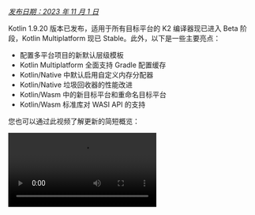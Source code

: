 [//]: # (title: Kotlin 1.9.20 新特性)

_[发布日期：2023 年 11 月 1 日](releases.md#release-details)_

Kotlin 1.9.20 版本已发布，适用于所有目标平台的 K2 编译器现已进入 Beta 阶段，Kotlin Multiplatform 现已 Stable。此外，以下是一些主要亮点：

*   配置多平台项目的新默认层级模板
*   Kotlin Multiplatform 全面支持 Gradle 配置缓存
*   Kotlin/Native 中默认启用自定义内存分配器
*   Kotlin/Native 垃圾回收器的性能改进
*   Kotlin/Wasm 中的新目标平台和重命名目标平台
*   Kotlin/Wasm 标准库对 WASI API 的支持

您也可以通过此视频了解更新的简短概览：

<video src="https://www.youtube.com/v/Ol_96CHKqg8" title="What's new in Kotlin 1.9.20"/>

## IDE 支持

支持 1.9.20 版本的 Kotlin 插件适用于：

| IDE            | 支持的版本                     |
|----------------|----------------------------------------|
| IntelliJ IDEA  | 2023.1.x, 2023.2.x, 2023.x             |
| Android Studio | Hedgehog (2023.1.1), Iguana (2023.2.1) |

> 从 IntelliJ IDEA 2023.3.x 和 Android Studio Iguana (2023.2.1) Canary 15 开始，Kotlin 插件将自动包含并更新。您只需更新项目中 Kotlin 的版本。
>
{style="note"}

## K2 Kotlin 编译器更新

JetBrains 的 Kotlin 团队正在继续稳定化新的 K2 编译器，它将带来重大的性能改进，加速新语言特性的开发，统一 Kotlin 支持的所有平台，并为多平台项目提供更好的架构。

K2 目前适用于所有目标平台，处于 **Beta** 阶段。在发布博客文章中阅读更多内容。

### 对 Kotlin/Wasm 的支持

自此版本起，Kotlin/Wasm 支持新的 K2 编译器。
了解如何在您的项目中启用它。

### K2 的 kapt 编译器插件预览版

> kapt 编译器插件中对 K2 的支持是实验性的。
> 需要选择启用（详情见下文），且仅应将其用于求值目的。
>
{style="warning"}

在 1.9.20 中，您可以尝试将 kapt 编译器插件与 K2 编译器一起使用。
要在您的项目中使用 K2 编译器，请将以下选项添加到您的 `gradle.properties` 文件中：

```text
kotlin.experimental.tryK2=true
kapt.use.k2=true
```

或者，您可以通过完成以下步骤来为 kapt 启用 K2：
1.  在您的 `build.gradle.kts` 文件中，将语言版本设置为 `2.0`。
2.  在您的 `gradle.properties` 文件中，添加 `kapt.use.k2=true`。

如果您在使用 kapt 和 K2 编译器时遇到任何问题，请将其报告到我们的问题跟踪器。

### 如何启用 Kotlin K2 编译器

#### 在 Gradle 中启用 K2

要启用和测试 Kotlin K2 编译器，请使用带有以下编译器选项的新语言版本：

```bash
-language-version 2.0
```

您可以在 `build.gradle.kts` 文件中指定它：

```kotlin
kotlin {
    sourceSets.all {
        languageSettings {
            languageVersion = "2.0"
        }
    }
}
```

#### 在 Maven 中启用 K2

要启用和测试 Kotlin K2 编译器，请更新 `pom.xml` 文件的 `<project/>` 部分：

```xml
<properties>
    <kotlin.compiler.languageVersion>2.0</kotlin.compiler.languageVersion>
</properties>
```

#### 在 IntelliJ IDEA 中启用 K2

要在 IntelliJ IDEA 中启用和测试 Kotlin K2 编译器，请转到 **Settings** | **Build, Execution, Deployment** |
**Compiler** | **Kotlin Compiler** 并将 **Language Version** 字段更新为 `2.0 (experimental)`。

### 留下您对新 K2 编译器的反馈

我们非常感谢您可能提供的任何反馈！

*   直接在 Kotlin Slack 上向 K2 开发者提供您的反馈 – 获取邀请并加入 #k2-early-adopters 频道。
*   将您在使用新 K2 编译器时遇到的任何问题报告到我们的问题跟踪器。
*   启用“发送使用情况统计信息”选项，以允许 JetBrains 收集关于 K2 使用的匿名数据。

## Kotlin/JVM

从 1.9.20 版本开始，编译器可以生成包含 Java 21 字节码的类。

## Kotlin/Native

Kotlin 1.9.20 包含一个 Stable 内存管理器，默认启用新的内存分配器，垃圾回收器性能改进，以及其他更新：

*   默认启用自定义内存分配器
*   垃圾回收器的性能改进
*   klib artifact 的增量编译
*   管理库链接问题
*   类构造函数调用时的伴生对象初始化
*   所有 cinterop 声明的选择启用要求
*   链接器错误的自定义消息
*   移除旧版内存管理器
*   我们的目标平台层级策略变更

### 默认启用自定义内存分配器

Kotlin 1.9.20 默认启用了新的内存分配器。它旨在取代之前的默认分配器 `mimalloc`，以使垃圾回收更高效并改进 Kotlin/Native 内存管理器的运行时性能。

新的自定义分配器将系统内存划分为页面，允许按连续顺序独立清除。
每个分配都成为页面内的一个内存块，页面会跟踪块大小。
不同页面类型针对各种分配大小进行了优化。
内存块的连续排列确保了对所有已分配块的高效迭代。

当线程分配内存时，它会根据分配大小搜索合适的页面。
线程维护一组用于不同大小类别的页面。
通常，给定大小的当前页面可以容纳该分配。
如果不能，线程会从共享分配空间请求不同的页面。
该页面可能已经可用、需要清除，或者必须先创建。

新的分配器允许同时存在多个独立的分配空间，这将使 Kotlin 团队能够尝试不同的页面布局，以进一步提升性能。

#### 如何启用自定义内存分配器

从 Kotlin 1.9.20 开始，新的内存分配器是默认设置。无需额外设置。

如果您遇到高内存占用，可以在 Gradle 构建脚本中，通过 `-Xallocator=mimalloc` 或 `-Xallocator=std` 切换回 `mimalloc` 或系统分配器。请在 YouTrack 中报告此类问题，以帮助我们改进新的内存分配器。

有关新分配器设计的技术细节，请参阅此 README。

### 垃圾回收器的性能改进

Kotlin 团队继续改进新 Kotlin/Native 内存管理器的性能和稳定性。
此版本为垃圾回收器（GC）带来了许多重大更改，包括以下 1.9.20 亮点：

*   全并行标记以减少 GC 的暂停时间
*   以大块跟踪内存以改进分配性能

#### 全并行标记以减少 GC 的暂停时间

之前，默认垃圾回收器只执行部分并行标记。当变异器线程暂停时，它会从自己的根（例如线程局部变量和调用栈）标记 GC 的开始。
同时，一个独立的 GC 线程负责从全局根以及所有正在主动运行原生代码因而未暂停的变异器的根开始标记。

这种方法在全局对象数量有限且变异器线程在可运行状态下执行 Kotlin 代码花费大量时间的情况下效果良好。然而，对于典型的 iOS 应用程序来说并非如此。

现在，GC 使用全并行标记，结合暂停的变异器、GC 线程和可选的标记器线程来处理标记队列。默认情况下，标记过程由以下部分执行：

*   暂停的变异器。它们不再处理自己的根并在不主动执行代码时处于空闲状态，而是为整个标记过程贡献力量。
*   GC 线程。这确保至少有一个线程将执行标记。

这种新方法使标记过程更加高效，减少了 GC 的暂停时间。

#### 以大块跟踪内存以改进分配性能

之前，GC 调度器单独跟踪每个对象的分配。然而，无论是新的默认自定义分配器还是 `mimalloc` 内存分配器，都不会为每个对象单独分配存储；它们会一次性为多个对象分配大片区域。

在 Kotlin 1.9.20 中，GC 跟踪的是区域而非单个对象。这通过减少每次分配时执行的任务数量来加速小对象的分配，因此有助于最大程度地减少垃圾回收器的内存使用。

### klib artifact 的增量编译

> 此特性是实验性的。
> 它可能随时被移除或更改。需要选择启用（详情见下文）。
> 仅将其用于求值目的。我们非常感谢您在 YouTrack 中提供反馈。
>
{style="warning"}

Kotlin 1.9.20 引入了一项新的 Kotlin/Native 编译期优化。
将 `klib` artifact 编译为原生代码现在部分支持增量编译。

在调试模式下将 Kotlin 源代码编译为原生二进制文件时，编译会经历两个阶段：

1.  源代码编译为 `klib` artifact。
2.  `klib` artifact 连同依赖项一起编译为二进制文件。

为了优化第二阶段的编译期，团队已经为依赖项实现了编译器缓存。
它们只编译为原生代码一次，结果在每次二进制文件编译时都会被重用。
但从项目源代码构建的 `klib` artifact 总是在每次项目更改时完全重新编译为原生代码。

借助新的增量编译，如果项目模块更改仅导致源代码部分重新编译为 `klib` artifact，则 `klib` 的一部分会进一步重新编译为二进制文件。

要启用增量编译，请将以下选项添加到您的 `gradle.properties` 文件中：

```none
kotlin.incremental.native=true
```

如果您遇到任何问题，请向 YouTrack 报告此类情况。

### 管理库链接问题

此版本改进了 Kotlin/Native 编译器处理 Kotlin 库中链接问题的方式。错误消息现在包含更具可读性的声明，因为它们使用签名名称而不是哈希值，这有助于您更轻松地找到并修复问题。以下是一个示例：

```text
No function found for symbol 'org.samples/MyClass.removedFunction|removedFunction(kotlin.Int;kotlin.String){}[0]'
```
Kotlin/Native 编译器检测第三方 Kotlin 库之间的链接问题，并在运行时报告错误。
如果某个第三方 Kotlin 库的作者在另一个第三方 Kotlin 库使用的实验性的 API 中进行了不兼容的更改，您可能会遇到此类问题。

从 Kotlin 1.9.20 开始，编译器默认在静默模式下检测链接问题。您可以在项目中调整此设置：

*   如果您想在编译日志中记录这些问题，请使用 `-Xpartial-linkage-loglevel=WARNING` 编译器选项启用警告。
*   也可以使用 `-Xpartial-linkage-loglevel=ERROR` 将报告警告的严重性提升为编译错误。
在这种情况下，编译失败，您会在编译日志中获取所有错误。使用此选项可以更仔细地探查链接问题。

```kotlin
// 在 Gradle 构建文件中传递编译器选项的示例：
kotlin {
    macosX64("native") {
        binaries.executable()

        compilations.configureEach {
            compilerOptions.configure {
                // 将链接问题报告为警告：
                freeCompilerArgs.add("-Xpartial-linkage-loglevel=WARNING")

                // 将链接警告提升为错误：
                freeCompilerArgs.add("-Xpartial-linkage-loglevel=ERROR")
            }
        }
    }
}
```

如果您在使用此特性时遇到意外问题，您始终可以通过 `-Xpartial-linkage=disable` 编译器选项选择停用。请随时向我们的问题跟踪器报告此类情况。

### 类构造函数调用时的伴生对象初始化

从 Kotlin 1.9.20 开始，Kotlin/Native 后端会在类构造函数中为伴生对象调用静态初始化器：

```kotlin
class Greeting {
    companion object {
        init {
            print("Hello, Kotlin!") 
        }
    }
}

fun main() {
    val start = Greeting() // Prints "Hello, Kotlin!"
}
```

现在，此行为已与 Kotlin/JVM 统一，在 Kotlin/JVM 中，当加载（解析）符合 Java 静态初始化器语义的相应类时，伴生对象会初始化。

既然此特性的实现在平台之间更加一致，在 Kotlin Multiplatform 项目中共享代码就更容易了。

### 所有 cinterop 声明的选择启用要求

从 Kotlin 1.9.20 开始，所有由 `cinterop` 工具从 C 和 Objective-C 库（例如 `libcurl` 和 `libxml`）生成的 Kotlin 声明都标记有 `@ExperimentalForeignApi`。如果缺少选择启用注解，您的代码将无法编译。

此要求反映了导入 C 和 Objective-C 库的实验性的状态。我们建议您将其使用限制在项目的特定区域。一旦我们开始稳定化导入，这将使您的迁移更容易。

> 至于随 Kotlin/Native 提供的原生平台库（例如 Foundation、UIKit 和 POSIX），只有其中一些 API 需要通过 `@ExperimentalForeignApi` 选择启用。在这种情况下，您会收到带有选择启用要求的警告。
>
{style="note"}

### 链接器错误的自定义消息

如果您是库作者，您现在可以通过自定义消息帮助您的用户解决链接器错误。

如果您的 Kotlin 库依赖于 C 或 Objective-C 库（例如，使用 CocoaPods 集成），其用户需要将这些依赖库本地化到机器上，或者在项目构建脚本中显式配置它们。
如果不这样做，用户过去会收到一条令人困惑的“Framework not found”消息。

您现在可以在编译失败消息中提供特定说明或链接。为此，将 `-Xuser-setup-hint` 编译器选项传递给 `cinterop`，或将 `userSetupHint=message` 属性添加到您的 `.def` 文件。

### 移除旧版内存管理器

新内存管理器在 Kotlin 1.6.20 中引入，并在 1.7.20 中成为默认设置。
从那时起，它不断收到进一步的更新和性能改进，并已变得 Stable。

现在是时候完成弃用周期并移除旧版内存管理器了。如果您仍在使用它，请从您的 `gradle.properties` 中移除 `kotlin.native.binary.memoryModel=strict` 选项，并遵循我们的迁移指南进行必要的更改。

### 我们的目标平台层级策略变更

我们已决定升级对一级支持的要求。Kotlin 团队现在致力于为符合一级目标平台的编译器版本之间提供源代码和二进制兼容性。它们还必须使用 CI 工具定期检测，才能编译和运行。目前，一级目标平台包括 macOS 主机的以下目标平台：

*   `macosX64`
*   `macosArm64`
*   `iosSimulatorArm64`
*   `iosX64`

在 Kotlin 1.9.20 中，我们还移除了许多先前弃用的目标平台，即：

*   `iosArm32`
*   `watchosX86`
*   `wasm32`
*   `mingwX86`
*   `linuxMips32`
*   `linuxMipsel32`

查看当前支持的目标平台的完整列表。

## Kotlin Multiplatform

Kotlin 1.9.20 侧重于 Kotlin Multiplatform 的稳定化，并在通过新的项目向导和其他值得注意的特性来改进开发者体验方面迈出了新步伐：

*   Kotlin Multiplatform 现已 Stable
*   配置多平台项目的模板
*   新项目向导
*   全面支持 Gradle 配置缓存
*   在 Gradle 中更轻松地配置新标准库版本
*   默认支持第三方 cinterop 库
*   Compose Multiplatform 项目中对 Kotlin/Native 编译缓存的支持
*   兼容性指南

### Kotlin Multiplatform 现已 Stable

1.9.20 版本标志着 Kotlin 演进中的一个重要里程碑：Kotlin Multiplatform 终于成为 Stable。这意味着该技术在您的项目中可以安全使用，并且 100% 可用于生产。这也意味着 Kotlin Multiplatform 的未来开发将继续遵循我们严格的向后兼容性规则。

请注意，Kotlin Multiplatform 的一些高级特性仍在演进中。使用它们时，您会收到一个警告，说明您正在使用的特性的当前稳定状态。在 IntelliJ IDEA 中使用任何实验性的功能之前，您需要通过 **Settings** | **Advanced Settings** | **Kotlin** | **Experimental Multiplatform** 显式启用它。

*   访问 Kotlin 博客以了解有关 Kotlin Multiplatform 稳定化和未来计划的更多信息。
*   查看多平台兼容性指南，了解在稳定化过程中进行的重大更改。
*   阅读预期和实际声明的机制，这是 Kotlin Multiplatform 的重要组成部分，在此版本中也部分稳定化。

### 配置多平台项目的模板

从 Kotlin 1.9.20 开始，Kotlin Gradle 插件会自动为流行的多平台场景创建共享源代码集。
如果您的项目设置是其中之一，您无需手动配置源代码集层级。
只需显式指定项目所需的目标平台。

由于默认层级模板（Kotlin Gradle 插件的一个新特性），设置现在变得更容易。
它是内置于插件中的源代码集层级的预定义模板。
它包括 Kotlin 为您声明的目标平台自动创建的中间源代码集。
查看完整层级模板。

#### 更轻松地创建您的项目

考虑一个同时面向 Android 和 iPhone 设备并在 Apple silicon MacBook 上开发的多平台项目。
比较此项目在不同 Kotlin 版本之间是如何设置的：

<table>
   <tr>
       <td>Kotlin 1.9.0 及更早版本（标准设置）</td>
       <td>Kotlin 1.9.20</td>
   </tr>
   <tr>
<td>

```kotlin
kotlin {
    androidTarget()
    iosArm64()
    iosSimulatorArm64()

    sourceSets {
        val commonMain by getting

        val iosMain by creating {
            dependsOn(commonMain)
        }

        val iosArm64Main by getting {
            dependsOn(iosMain)
        }

        val iosSimulatorArm64Main by getting {
            dependsOn(iosMain)
        }
    }
}
```

</td>
<td>

```kotlin
kotlin {
    androidTarget()
    iosArm64()
    iosSimulatorArm64()

    // The iosMain source set is created automatically
}
```

</td>
</tr>
</table>

注意默认层级模板的使用如何显著减少设置项目所需的样板代码量。

当您在代码中声明 `androidTarget`、`iosArm64` 和 `iosSimulatorArm64` 目标平台时，Kotlin Gradle 插件会从模板中找到合适的共享源代码集并为您创建它们。结果层级如下所示：

![An example of the default target hierarchy in use](default-hierarchy-example.svg){thumbnail="true" width="350" thumbnail-same-file="true"}

绿色源代码集是实际创建并包含在项目中的，而默认模板中灰色的则被忽略。

#### 为源代码集使用代码补全

为了更轻松地使用已创建的项目结构，IntelliJ IDEA 现在为使用默认层级模板创建的源代码集提供代码补全功能：

<img src="multiplatform-hierarchy-completion.animated.gif" alt="IDE completion for source set names" width="350" preview-src="multiplatform-hierarchy-completion.png"/>

如果您尝试访问一个不存在的源代码集（因为您尚未声明相应的目标平台），Kotlin 也会警告您。
在下面的示例中，没有 JVM 目标平台（只有 `androidTarget`，它不相同）。但让我们尝试使用 `jvmMain` 源代码集，看看会发生什么：

```kotlin
kotlin {
    androidTarget()
    iosArm64()
    iosSimulatorArm64()

    sourceSets {
        jvmMain {
        }
    }
}
```

在这种情况下，Kotlin 会在构建日志中报告一个警告：

```none
w: Accessed 'source set jvmMain' without registering the jvm target:
  kotlin {
      jvm() /* <- register the 'jvm' target */

      sourceSets.jvmMain.dependencies {

      }
  }
```

#### 设置目标平台层级

从 Kotlin 1.9.20 开始，默认层级模板会自动启用。在大多数情况下，无需额外设置。

然而，如果您正在迁移 1.9.20 之前创建的现有项目，如果您之前手动通过 `dependsOn()` 调用引入了中间源代码，您可能会遇到警告。要解决此问题，请执行以下操作：

*   如果您的中间源代码集当前被默认层级模板覆盖，请移除所有手动 `dependsOn()` 调用和使用 `by creating` 构造创建的源代码集。

    要查看所有默认源代码集的列表，请参阅完整层级模板。

*   如果您想拥有默认层级模板未提供的额外源代码集（例如，在 macOS 和 JVM 目标平台之间共享代码的源代码集），请通过 `applyDefaultHierarchyTemplate()` 显式重新应用模板并像往常一样使用 `dependsOn()` 手动配置额外的源代码集。

  ```kotlin
  kotlin {
      jvm()
      macosArm64()
      iosArm64()
      iosSimulatorArm64()

      // 显式应用默认层级。例如，它将创建 iosMain 源代码集：
      applyDefaultHierarchyTemplate()

      sourceSets {
          // 创建一个额外的 jvmAndMacos 源代码集
          val jvmAndMacos by creating {
              dependsOn(commonMain.get())
          }

          macosArm64Main.get().dependsOn(jvmAndMacos)
          jvmMain.get().dependsOn(jvmAndMacos)
      }
  }
  ```

*   如果您的项目中已经存在与模板生成的源代码集名称完全相同但 在不同目标平台集之间共享的源代码集，目前无法修改模板源代码集之间的默认 `dependsOn` 关系。

    您在这里的选择之一是为您的目的找到不同的源代码集，无论是默认层级模板中的还是手动创建的。另一个是完全选择停用该模板。

    要选择停用，请将 `kotlin.mpp.applyDefaultHierarchyTemplate=false` 添加到您的 `gradle.properties` 中，并手动配置所有其他源代码集。

    我们目前正在开发一个 API，用于创建您自己的层级模板，以简化此类情况下的设置过程。

#### 查看完整层级模板 {initial-collapse-state="collapsed" collapsible="true"}

当您声明项目编译到的目标平台时，
插件会相应地从模板中选取共享源代码集并在您的项目中创建它们。

![Default hierarchy template](full-template-hierarchy.svg)

> 此示例仅显示项目的生产部分，省略了 `Main` 后缀
> （例如，使用 `common` 而不是 `commonMain`）。然而，对于 `*Test` 源代码集，一切也是一样的。
>
{style="tip"}

### 新项目向导

JetBrains 团队正在引入一种创建跨平台项目的新方式 – Kotlin Multiplatform Web 向导。

新 Kotlin Multiplatform 向导的首次实现涵盖了最流行的 Kotlin Multiplatform 用例。
它整合了关于先前项目模板的所有反馈，并使架构尽可能健壮和可靠。

新向导具有分布式架构，使我们能够拥有统一的后端和不同的前端，其中 Web 版本是第一步。我们正在考虑未来实现一个 IDE 版本并创建一个命令行工具。在 Web 端，您总是能获取向导的最新版本，而在 IDE 中，您需要等待下一个版本。

使用新向导，项目设置比以往任何时候都更容易。您可以通过选择用于移动、服务器和桌面开发的目标平台，根据您的需求定制项目。我们还计划在未来的版本中添加 Web 开发。

<img src="multiplatform-web-wizard.png" alt="Multiplatform web wizard" width="400"/>

新项目向导现在是使用 Kotlin 创建跨平台项目的首选方式。自 1.9.20 起，Kotlin 插件不再在 IntelliJ IDEA 中提供 **Kotlin Multiplatform** 项目向导。

新向导将轻松引导您完成初始设置，使新用户入门过程更加顺畅。
如果您遇到任何问题，请将其报告到 YouTrack 以帮助我们改善您使用向导的体验。

<a href="https://kmp.jetbrains.com">
   <img src="multiplatform-create-project-button.png" alt="Create a project" style="block"/>
</a>

### Kotlin Multiplatform 全面支持 Gradle 配置缓存

之前，我们引入了 Gradle 配置缓存的预览版，该缓存可用于 Kotlin 多平台库。随着 1.9.20 的发布，Kotlin Multiplatform 插件更进一步。

它现在支持 Gradle 配置缓存的 Kotlin CocoaPods Gradle 插件中，以及 Xcode 构建所需的集成任务中，例如 `embedAndSignAppleFrameworkForXcode`。

现在所有多平台项目都可以利用改进的构建期。
Gradle 配置缓存通过重用配置阶段的结果进行后续构建，从而加速构建过程。
有关更多详细信息和设置说明，请参阅 Gradle 文档。

### 在 Gradle 中更轻松地配置新标准库版本

当您创建多平台项目时，标准库 (`stdlib`) 的依赖项会自动添加到每个源代码集。这是开始使用多平台项目最简单的方法。

之前，如果您想手动配置对标准库的依赖项，您需要为每个源代码集单独配置。从 `kotlin-stdlib:1.9.20` 开始，您只需在 `commonMain` 根源代码集中配置依赖项一次：

<table>
   <tr>
       <td>标准库版本 1.9.10 及更早版本</td>
       <td>标准库版本 1.9.20</td>
   </tr>
   <tr>
<td>

```kotlin
kotlin {
    sourceSets {
        // 对于公共源代码集
        val commonMain by getting {
            dependencies {
                implementation("org.jetbrains.kotlin:kotlin-stdlib-common:1.9.10")
            }
        }

        // 对于 JVM 源代码集
        val jvmMain by getting {
            dependencies {
                implementation("org.jetbrains.kotlin:kotlin-stdlib:1.9.10")
            }
        }

        // 对于 JS 源代码集
        val jsMain by getting {
            dependencies {
                implementation("org.jetbrains.kotlin:kotlin-stdlib-js:1.9.10")
            }
        }
    }
}
```

</td>
<td>

```kotlin
kotlin {
    sourceSets {
        commonMain {
            dependencies {
                implementation("org.jetbrains.kotlin:kotlin-stdlib:1.9.20")
            }
        }
    }
}
```

</td>
</tr>
</table>

此更改是通过在标准库的 Gradle 元数据中包含新信息而实现的。这允许 Gradle 自动解析其他源代码集的正确标准库 artifact。

### 默认支持第三方 cinterop 库

Kotlin 1.9.20 添加了对应用了 Kotlin CocoaPods Gradle 插件的项目中所有 cinterop 依赖项的默认支持（而非通过选择启用支持）。

这意味着您现在可以共享更多原生代码，而不受平台特有的依赖项限制。例如，您可以向 `iosMain` 共享源代码集添加对 Pod 库的依赖项。

之前，这只适用于随 Kotlin/Native 分发版提供的平台特有的库（例如 Foundation、UIKit 和 POSIX）。所有第三方 Pod 库现在默认在共享源代码集中可用。您不再需要指定单独的 Gradle 属性来支持它们。

### Compose Multiplatform 项目中对 Kotlin/Native 编译缓存的支持

此版本解决了 Compose Multiplatform 编译器插件的兼容性问题，该问题主要影响适用于 iOS 的 Compose Multiplatform 项目。

为了解决此问题，您必须使用 `kotlin.native.cacheKind=none` Gradle 属性来禁用缓存。然而，这种变通方法以性能为代价：它降低了编译期，因为缓存在 Kotlin/Native 编译器中不起作用。

现在，问题已修复，您可以从 `gradle.properties` 文件中移除 `kotlin.native.cacheKind=none`，并在 Compose Multiplatform 项目中享受改进的编译期。

有关改进编译期的更多提示，请参阅 Kotlin/Native 文档。

### 兼容性指南

配置项目时，请检测 Kotlin Multiplatform Gradle 插件与可用 Gradle、Xcode 和 Android Gradle 插件（AGP）版本之间的兼容性：

| Kotlin Multiplatform Gradle 插件 | Gradle | Android Gradle 插件 | Xcode |
|---------------------------|------|----|----|
| 1.9.20        | 7.5 及更高 | 7.4.2–8.2 | 15.0。详情见下文 |

截至此版本，推荐的 Xcode 版本是 15.0。随 Xcode 15.0 提供的库得到全面支持，您可以从 Kotlin 代码中的任何位置访问它们。

然而，Xcode 14.3 在大多数情况下应该仍然有效。请记住，如果您在本地机器上使用 14.3 版本，随 Xcode 15 提供的库将可见但不可访问。

## Kotlin/Wasm

在 1.9.20 中，Kotlin Wasm 达到了 Alpha 稳定级别。

*   与 Wasm GC 第 4 阶段和最终操作码的兼容性
*   新的 `wasm-wasi` 目标平台，以及将 `wasm` 目标平台重命名为 `wasm-js`
*   标准库对 WASI API 的支持
*   Kotlin/Wasm API 改进

> Kotlin Wasm 是 Alpha。
> 它可能随时被移除或更改。仅将其用于求值目的。
>
> 我们非常感谢您在 YouTrack 中提供反馈。
>
{style="note"}

### 与 Wasm GC 第 4 阶段和最终操作码的兼容性

Wasm GC 进入最后阶段，需要更新操作码——二进制表示中使用的常量数字。
Kotlin 1.9.20 支持最新的操作码，因此我们强烈建议您将您的 Wasm 项目更新到最新版本的 Kotlin。
我们还建议使用带有 Wasm 环境的最新版本浏览器：
*   Chrome 和基于 Chromium 的浏览器版本 119 或更高。
*   Firefox 版本 119 或更高。请注意，在 Firefox 119 中，您需要手动开启 Wasm GC。

### 新的 `wasm-wasi` 目标平台，以及将 `wasm` 目标平台重命名为 `wasm-js`

在此版本中，我们引入了 Kotlin/Wasm 的新目标平台 – `wasm-wasi`。我们还将 `wasm` 目标平台重命名为 `wasm-js`。
在 Gradle DSL 中，这些目标平台分别作为 `wasmWasi {}` 和 `wasmJs {}` 可用。

要在您的项目中使用这些目标平台，请更新 `build.gradle.kts` 文件：

```kotlin
kotlin {
    wasmWasi {
        // ...
    }
    wasmJs {
        // ...
    }
}
```

先前引入的 `wasm {}` 块已弃用，转而使用 `wasmJs {}`。

要迁移您现有的 Kotlin/Wasm 项目，请执行以下操作：
*   在 `build.gradle.kts` 文件中，将 `wasm {}` 块重命名为 `wasmJs {}`。
*   在您的项目结构中，将 `wasmMain` 目录重命名为 `wasmJsMain`。

### 标准库对 WASI API 的支持

在此版本中，我们包含了对 WASI 的支持，它是 Wasm 平台的系统接口。
WASI 支持使您更容易在浏览器之外使用 Kotlin/Wasm，例如在服务器端应用程序中，通过提供一组标准化的 API 来访问系统资源。此外，WASI 提供基于能力的安全——访问外部资源时的另一层安全。

要运行 Kotlin/Wasm 应用程序，您需要一个支持 Wasm 垃圾回收（GC）的 VM，例如 Node.js 或 Deno。
Wasmtime、WasmEdge 和其他工具仍在努力实现对 Wasm GC 的全面支持。

要导入 WASI 函数，请使用 `@WasmImport` 注解：

```kotlin
import kotlin.wasm.WasmImport

@WasmImport("wasi_snapshot_preview1", "clock_time_get")
private external fun wasiRawClockTimeGet(clockId: Int, precision: Long, resultPtr: Int): Int
```

您可以在我们的 GitHub 版本库中找到完整示例。

> 当面向 `wasmWasi` 目标平台时，无法使用与 JavaScript 的互操作性。
>
{style="note"}

### Kotlin/Wasm API 改进

此版本为 Kotlin/Wasm API 带来了多项实用性改进。
例如，您不再需要为 DOM 事件监听器返回值：

<table>
   <tr>
       <td>1.9.20 之前</td>
       <td>1.9.20 中</td>
   </tr>
   <tr>
<td>

```kotlin
fun main() {
    window.onload = {
        document.body?.sayHello()
        null
    }
}
```

</td>
<td>

```kotlin
fun main() {
    window.onload = { document.body?.sayHello() }
}
```

</td>
</tr>
</table>

## Gradle

Kotlin 1.9.20 完全兼容 Gradle 6.8.3 到 8.1。您也可以使用最新 Gradle 版本之前的 Gradle 版本，但如果您这样做，请记住您可能会遇到弃用警告或某些新的 Gradle 特性可能不起作用。

此版本带来了以下更改：
*   支持测试夹具访问内部声明
*   配置 Konan 目录路径的新属性
*   Kotlin/Native 任务的新构建报告指标

### 支持测试夹具访问内部声明

在 Kotlin 1.9.20 中，如果您使用 Gradle 的 `java-test-fixtures` 插件，那么您的测试夹具现在可以访问主源代码集类中的 `internal` 声明。此外，任何测试源代码也可以查看测试夹具类中的任何 `internal` 声明。

### 配置 Konan 目录路径的新属性

在 Kotlin 1.9.20 中，`kotlin.data.dir` Gradle 属性可用于自定义您的 `~/.konan` 目录路径，这样您就不必通过环境变量 `KONAN_DATA_DIR` 来配置它。

或者，您可以使用 `-Xkonan-data-dir` 编译器选项通过 `cinterop` 和 `konanc` 工具配置您的 `~/.konan` 目录的自定义路径。

### Kotlin/Native 任务的新构建报告指标

在 Kotlin 1.9.20 中，Gradle 构建报告现在包含 Kotlin/Native 任务的指标。以下是包含这些指标的构建报告示例：

```none
Total time for Kotlin tasks: 20.81 s (93.1 % of all tasks time)
Time   |% of Kotlin time|Task                            
15.24 s|73.2 %          |:compileCommonMainKotlinMetadata
5.57 s |26.8 %          |:compileNativeMainKotlinMetadata

Task ':compileCommonMainKotlinMetadata' finished in 15.24 s
Task info:
  Kotlin language version: 2.0
Time metrics:
  Total Gradle task time: 15.24 s
  Spent time before task action: 0.16 s
  Task action before worker execution: 0.21 s
  Run native in process: 2.70 s
    Run entry point: 2.64 s
Size metrics:
  Start time of task action: 2023-07-27T11:04:17

Task ':compileNativeMainKotlinMetadata' finished in 5.57 s
Task info:
  Kotlin language version: 2.0
Time metrics:
  Total Gradle task time: 5.57 s
  Spent time before task action: 0.04 s
  Task action before worker execution: 0.02 s
  Run native in process: 1.48 s
    Run entry point: 1.47 s
Size metrics:
  Start time of task action: 2023-07-27T11:04:32
```

此外，`kotlin.experimental.tryK2` 构建报告现在包含任何已编译的 Kotlin/Native 任务，并列出了所使用的语言版本：

```none
##### 'kotlin.experimental.tryK2' results #####
:lib:compileCommonMainKotlinMetadata: 2.0 language version
:lib:compileKotlinJvm: 2.0 language version
:lib:compileKotlinIosArm64: 2.0 language version
:lib:compileKotlinIosSimulatorArm64: 2.0 language version
:lib:compileKotlinLinuxX64: 2.0 language version
:lib:compileTestKotlinJvm: 2.0 language version
:lib:compileTestKotlinIosSimulatorArm64: 2.0 language version
:lib:compileTestKotlinLinuxX64: 2.0 language version
##### 100% (8/8) tasks have been compiled with Kotlin 2.0 #####
```

> 如果您使用 Gradle 8.0，您可能会遇到一些构建报告问题，尤其是在启用 Gradle 配置缓存时。这是一个已知问题，已在 Gradle 8.1 及更高版本中修复。
>
{style="note"}

## 标准库

在 Kotlin 1.9.20 中，Kotlin/Native 标准库成为 Stable，并且有一些新特性：
*   Enum 类 `values` 泛型函数的替换
*   Kotlin/JS 中 `HashMap` 操作的性能改进

### Enum 类 `values` 泛型函数的替换

> 此特性是实验性的。它可能随时被移除或更改。
> 需要选择启用（详情见下文）。仅将其用于求值目的。我们非常感谢您在 YouTrack 中提供反馈。
>
{style="warning"}

在 Kotlin 1.9.0 中，枚举类的 `entries` 属性成为 Stable。`entries` 属性是合成 `values()` 函数的现代且高性能的替换。作为 Kotlin 1.9.20 的一部分，有一个泛型函数 `enumValues<T>()` 的替换：`enumEntries<T>()`。

> `enumValues<T>()` 函数仍然受支持，但我们建议您使用 `enumEntries<T>()` 函数，因为它对性能影响较小。每次调用 `enumValues<T>()` 时，都会创建一个新数组，而每次调用 `enumEntries<T>()` 时，都会返回相同的 list，效率要高得多。
>
{style="tip"}

例如：

```kotlin
enum class RGB { RED, GREEN, BLUE }

@OptIn(ExperimentalStdlibApi::class)
inline fun <reified T : Enum<T>> printAllValues() {
    print(enumEntries<T>().joinToString { it.name })
}

printAllValues<RGB>()
// RED, GREEN, BLUE
```

#### 如何启用 `enumEntries` 函数

要尝试此特性，请使用 `@OptIn(ExperimentalStdlibApi)` 选择启用，并使用语言版本 1.9 或更高版本。如果您使用最新版本的 Kotlin Gradle 插件，则无需指定语言版本即可测试该特性。

### Kotlin/Native 标准库成为 Stable

在 Kotlin 1.9.0 中，我们解释了为使 Kotlin/Native 标准库更接近稳定化目标而采取的行动。在 Kotlin 1.9.20 中，我们最终完成了这项工作，使 Kotlin/Native 标准库成为 Stable。以下是此版本的一些亮点：

*   `Vector128` 类已从 `kotlin.native` 包移至 `kotlinx.cinterop` 包。
*   作为 Kotlin 1.9.0 的一部分引入的 `ExperimentalNativeApi` 和 `NativeRuntimeApi` 注解的选择启用要求级别已从 `WARNING` 提升到 `ERROR`。
*   Kotlin/Native 集合现在可以检测并发修改，例如在 `ArrayList` 和 `HashMap` 集合中。
*   `Throwable` 类中的 `printStackTrace()` 函数现在打印到 `STDERR` 而不是 `STDOUT`。
  > `printStackTrace()` 的输出格式不是 Stable，并且可能更改。
  >
  {style="warning"}

#### Atomics API 的改进

在 Kotlin 1.9.0 中，我们曾表示，当 Kotlin/Native 标准库成为 Stable 时，Atomics API 将准备好成为 Stable。Kotlin 1.9.20 包含以下额外更改：

*   引入了实验性的 `AtomicIntArray`、`AtomicLongArray` 和 `AtomicArray<T>` 类。这些新类专门设计用于与 Java 的原子数组保持一致，以便将来可以将它们包含在公共标准库中。
  > `AtomicIntArray`、`AtomicLongArray` 和 `AtomicArray<T>` 类是
  > 实验性的。它们可能随时被移除或更改。要
  > 尝试它们，请使用 `@OptIn(ExperimentalStdlibApi)` 选择启用。仅将其用于求值目的。我们非常
  > 感谢您在 YouTrack 中提供反馈。
  >
  {style="warning"}
*   在 `kotlin.native.concurrent` 包中，在 Kotlin 1.9.0 中以弃用级别 `WARNING` 弃用的 Atomics API 的弃用级别已提升到 `ERROR`。
*   在 `kotlin.concurrent` 包中，弃用级别为 `ERROR` 的 `AtomicInt` 和 `AtomicLong` 类的成员函数已被移除。
*   `AtomicReference` 类的所有成员函数现在都使用原子内建函数。

有关 Kotlin 1.9.20 中所有更改的更多信息，请参阅我们的 YouTrack 问题单。

### Kotlin/JS 中 `HashMap` 操作的性能改进

Kotlin 1.9.20 改进了 Kotlin/JS 中 `HashMap` 操作的性能并减少了其内存占用。在内部，Kotlin/JS 已将其内部实现更改为开放寻址。这意味着当您执行以下操作时，您应该会看到性能改进：
*   向 `HashMap` 插入新元素。
*   在 `HashMap` 中搜索现有元素。
*   在 `HashMap` 中迭代键或值。

## 文档更新

Kotlin 文档收到了一些值得注意的更改：
*   JVM 元数据 API 参考 – 探查如何使用 Kotlin/JVM 解析元数据。
*   时间测量指南 – 了解如何在 Kotlin 中计算和测量时间。
*   Kotlin 之旅中改进的集合章节 – 通过包含理论和实践的章节，了解 Kotlin 编程语言的基础知识。
*   确定非空类型 – 了解确定非空泛型类型。
*   改进的数组页面 – 了解数组以及何时使用它们。
*   Kotlin Multiplatform 中的预期和实际声明 – 了解 Kotlin Multiplatform 中预期和实际声明的 Kotlin 机制。

## 安装 Kotlin 1.9.20

### 检测 IDE 版本

IntelliJ IDEA 2023.1.x 和 2023.2.x 会自动建议将 Kotlin 插件更新到 1.9.20 版本。IntelliJ IDEA 2023.3 将包含 Kotlin 1.9.20 插件。

Android Studio Hedgehog (231) 和 Iguana (232) 将在其即将发布的版本中支持 Kotlin 1.9.20。

新的命令行编译器可在 GitHub 发布页面下载。

### 配置 Gradle 设置

要下载 Kotlin artifact 和依赖项，请更新您的 `settings.gradle(.kts)` 文件以使用 Maven Central 版本库：

```kotlin
pluginManagement {
    repositories {
        mavenCentral()
        gradlePluginPortal()
    }
}
```
{validate="false"}

如果未指定版本库，Gradle 将使用已停止维护的 JCenter 版本库，这可能导致 Kotlin artifact 出现问题。